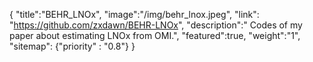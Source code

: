 {
    "title":"BEHR_LNOx",
    "image":"/img/behr_lnox.jpeg",
    "link": "https://github.com/zxdawn/BEHR-LNOx",
    "description":" Codes of my paper about estimating LNOx from OMI.",
    "featured":true,
    "weight":"1",
    "sitemap": {"priority" : "0.8"}
}

